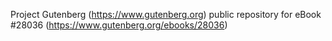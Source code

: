 Project Gutenberg (https://www.gutenberg.org) public repository for eBook #28036 (https://www.gutenberg.org/ebooks/28036)
